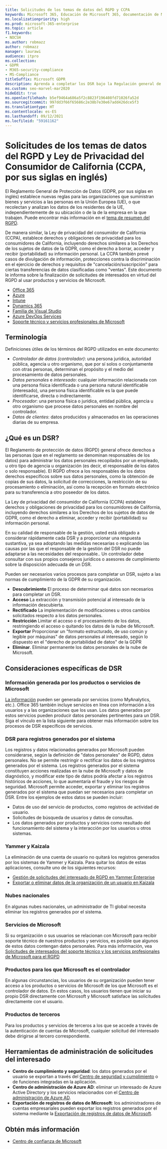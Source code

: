 ```yaml
---
title: Solicitudes de los temas de datos del RGPD y CCPA
keywords: Microsoft 365, Educación de Microsoft 365, documentación de Microsoft 365, RGPD, CCPA
ms.localizationpriority: high
ms.prod: microsoft-365-enterprise
ms.topic: article
f1.keywords:
- NOCSH
ms.author: robmazz
author: robmazz
manager: laurawi
audience: itpro
ms.collection:
- GDPR
- M365-security-compliance
- MS-Compliance
titleSuffix: Microsoft GDPR
description: Aprenda a completar los DSR bajo la Regulación general de protección de datos (GPDR) y la Ley de privacidad del consumidor de California (CCPA) utilizando los productos y servicios de Microsoft.
ms.custom: seo-marvel-mar2020
hideEdit: true
ms.openlocfilehash: b5ef9464a686a5f2c8823f196408fd71026fa52d
ms.sourcegitcommit: 997dd3f66f65686c2e38b7e30e67add426dce5f3
ms.translationtype: HT
ms.contentlocale: es-ES
ms.lasthandoff: 09/12/2021
ms.locfileid: "59161162"
---
```

# <a name="data-subject-requests-and-the-gdpr-and-ccpa"></a>Solicitudes de los temas de datos del RGPD y Ley de Privacidad del Consumidor de California (CCPA, por sus siglas en inglés)

El Reglamento General de Protección de Datos (GDPR, por sus siglas en inglés) establece nuevas reglas para las organizaciones que suministran bienes y servicios a las personas en la Unión Europea (UE), o que recolectan y analizan los datos de los residentes de la UE, independientemente de su ubicación o de la de la empresa en la que trabajen. Puede encontrar más información en el [tema de resumen del RGPD](gdpr.md).

De manera similar, la Ley de privacidad del consumidor de California (CCPA), establece derechos y obligaciones de privacidad para los consumidores de California, incluyendo derechos similares a los Derechos de los sujetos de datos de la GDPR, como el derecho a borrar, acceder y recibir (portabilidad) su información personal.  La CCPA también prevé casos de divulgación de información, protecciones contra la discriminación en el ejercicio de derechos y requisitos de "cancelación/suscripción" para ciertas transferencias de datos clasificadas como "ventas". Este documento le informa sobre la finalización de solicitudes de interesados en virtud del RGPD al usar productos y servicios de Microsoft.

- [Office 365](gdpr-dsr-Office365.md)
- [Azure](gdpr-dsr-Azure.md)
- [Intune](gdpr-dsr-Intune.md)
- [Dynamics 365](gdpr-dsr-Dynamics365.md)
- [Familia de Visual Studio](gdpr-dsr-visual-studio-family.md)
- [Azure DevOps Services](gdpr-dsr-vsts.md)
- [Soporte técnico y servicios profesionales de Microsoft](gdpr-dsr-prof-services.md)

## <a name="terminology"></a>Terminología

Definiciones útiles de los términos del RGPD utilizados en este documento:

- *Controlador de datos (controlador)*: una persona jurídica, autoridad pública, agencia u otro organismo, que por sí solos o conjuntamente con otras personas, determinan el propósito y el medio del procesamiento de datos personales.  
- *Datos personales* e *interesado*: cualquier información relacionada con una persona física identificada o una persona natural identificable (interesado), una persona física identificable es la que puede identificarse, directa o indirectamente.  
- *Procesador*: una persona física o jurídica, entidad pública, agencia u otro organismo que procese datos personales en nombre del controlador.  
- *Datos de clientes*: datos producidos y almacenados en las operaciones diarias de su empresa.

## <a name="what-is-a-dsr"></a>¿Qué es un DSR?

El Reglamento de protección de datos (RGPD) general ofrece derechos a las personas (que en el reglamento se denominan responsables de los datos) para administrar los datos personales recopilados por un empleado, u otro tipo de agencia u organización (es decir, el responsable de los datos o solo responsable). El RGPD ofrece a los responsables de los datos derechos específicos sobre sus datos personales, como la obtención de copias de sus datos, la solicitud de correcciones, la restricción de su procesamiento o eliminación, así como la recepción en formato electrónico para su transferencia a otro poseedor de los datos.

La Ley de privacidad del consumidor de California (CCPA) establece derechos y obligaciones de privacidad para los consumidores de California, incluyendo derechos similares a los Derechos de los sujetos de datos de GDPR, como el derecho a eliminar, acceder y recibir (portabilidad) su información personal.  

En su calidad de responsable de la gestión, usted está obligado a considerar rápidamente cada DSR y a proporcionar una respuesta sustantiva, ya sea adoptando las medidas necesarias o explicando las causas por las que el responsable de la gestión del DSR no puede adaptarse a las necesidades del responsable.. Un controlador debe consultar con sus propios consejeros jurídicos o asesores de cumplimiento sobre la disposición adecuada de un DSR.

Pueden ser necesarios varios procesos para completar un DSR, sujeto a las normas de cumplimiento de la GDPR de su organización.
  
- **Descubrimiento** El proceso de determinar qué datos son necesarios para completar un DSR.
- **Acceso** La extracción y transmisión potencial al interesado de la información descubierta.
- **Rectificado** La implementación de modificaciones u otros cambios solicitados respecto a los datos personales.
- **Restricción** Limitar el acceso o el procesamiento de los datos, restringiendo el acceso o quitando los datos de la nube de Microsoft.
- **Exportar** Proporcionar un "formato estructurado, de uso común y legible por máquinas" de datos personales al interesado, según lo dispuesto en el "derecho de portabilidad de datos" de la GDPR
- **Eliminar**. Eliminar permanente los datos personales de la nube de Microsoft.

## <a name="specific-dsr-considerations"></a>Consideraciones específicas de DSR

### <a name="insights-generated-by-microsoft-products-or-services"></a>Información generada por los productos o servicios de Microsoft

[La información](/microsoft-365/compliance/gdpr-dsr-office365#part-2-responding-to-dsrs-with-respect-to-insights-generated-by-office-365) pueden ser generada por servicios (como MyAnalytics, etc.). Office 365 también incluye servicios en línea con información a los usuarios y a las organizaciones que los usan. Los datos generados por estos servicios pueden producir datos personales pertinentes para un DSR. Siga el vínculo en la lista siguiente para obtener más información sobre los procesos de DSR específicos de servicios.  

### <a name="dsrs-for-system-generated-logs"></a>DSR para registros generados por el sistema

Los registros y datos relacionados generados por Microsoft pueden considerarse, según la definición de "datos personales" de RGPD, datos personales. No se permite restringir o rectificar los datos de los registros generados por el sistema. Los registros generados por el sistema constituyen acciones realizadas en la nube de Microsoft y datos de diagnóstico, y modificar este tipo de datos podría afectar a los registros históricos de acciones, lo que aumentaría el fraude y los riesgos de seguridad. Microsoft permite acceder, exportar y eliminar los registros generados por el sistema que puedan ser necesarios para completar un DSR. Entre los ejemplos de estos datos se pueden incluir:  

- Datos de uso del servicio de productos, como registros de actividad de usuario.
- Solicitudes de búsqueda de usuarios y datos de consultas.
- Los datos generados por productos y servicios como resultado del funcionamiento del sistema y la interacción por los usuarios u otros sistemas.  

### <a name="yammer-and-kaizala"></a>Yammer y Kaizala

La eliminación de una cuenta de usuario no quitará los registros generados por los sistemas de Yammer y Kaizala. Para quitar los datos de estas aplicaciones, consulte uno de los siguientes recursos:

- [Gestión de solicitudes del interesado de RGPD en Yammer Enterprise](/yammer/manage-security-and-compliance/gdpr-requests-in-yammer-enterprise)
- [Exportar o eliminar datos de la organización de un usuario en Kaizala](/office365/kaizala/export-or-delete-a-user-s-data)

### <a name="national-clouds"></a>Nubes nacionales

En algunas nubes nacionales, un administrador de TI global necesita eliminar los registros generados por el sistema.

### <a name="microsoft-services"></a>Servicios de Microsoft

Si su organización o sus usuarios se relacionan con Microsoft para recibir soporte técnico de nuestros productos y servicios, es posible que algunos de estos datos contengan datos personales. Para más información, vea [Solicitudes de interesados del soporte técnico y los servicios profesionales de Microsoft para el RGPD](gdpr-dsr-prof-services.md)

### <a name="microsoft-controller-products"></a>Productos para los que Microsoft es el controlador

En algunas circunstancias, los usuarios de su organización pueden tener acceso a los productos o servicios de Microsoft de los que Microsoft es el controlador de datos. En estos casos, los usuarios tienen que iniciar su propio DSR directamente con Microsoft y Microsoft satisface las solicitudes directamente con el usuario.

### <a name="third-party-products"></a>Productos de terceros

Para los productos y servicios de terceros a los que se accede a través de la autenticación de cuentas de Microsoft, cualquier solicitud del interesado debe dirigirse al tercero correspondiente.

## <a name="data-subject-request-admin-tools"></a>Herramientas de administración de solicitudes del interesado

- **Centro de cumplimiento y seguridad**: los datos generados por el usuario se exportan a través del [Centro de seguridad y cumplimiento](https://aka.ms/stpsecurityandcompliance) o de funciones integradas en la aplicación.
- **Centro de administración de Azure AD**: eliminar un interesado de Azure Active Directory y los servicios relacionados con el [Centro de administración de Azure AD](https://ms.portal.azure.com/#blade/Microsoft_AAD_IAM/UserManagementMenuBlade/Allusers/menuId/).
- **Exportación de registros de datos de Microsoft**: los administradores de cuentas empresariales pueden exportar los registros generados por el sistema mediante la [Exportación de registros de datos de Microsoft](https://aka.ms/MicrosoftGDPR).

## <a name="learn-more"></a>Obtén más información

- [Centro de confianza de Microsoft](https://www.microsoft.com/trust-center/privacy/gdpr-overview)
